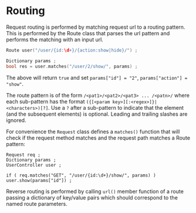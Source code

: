 
# Routing

Request routing is performed by matching request url to a routing pattern. This is performed by the Route class that parses the url pattern and performs the matching with an input url.
```C++
Route user("/user/{id:\d+}/{action:show|hide}/") ;

Dictionary params ;
bool res = user.matches("/user/2/show/", params) ;
```
The above will return `true` and set `params["id"] = "2"`, `params["action"] = "show"`.

The route pattern is of the form `/<pat1>/<pat2>/<pat3> ... /<patn>/` where each sub-pattern has the format
`({[<param key>][:<regex>]}|<characters>)[?]`. Use a `?` after a sub-pattern to indicate that the element (and the subsequent elements) is optional. Leading and trailing slashes are ignored.

For convenience the `Request` class defines a `matches()` function that will check if the request method matches and the request path matches a Route pattern:
```
Request req ;
Dictionary params ;
UserController user ;

if ( req.matches("GET", "/user/{id:\d+}/show/", params) ) user.show(params["id"]) ;
```

Reverse routing is performed by calling `url()` member function of a route passing a dictionary of key/value pairs which should correspond to the named route parameters.

